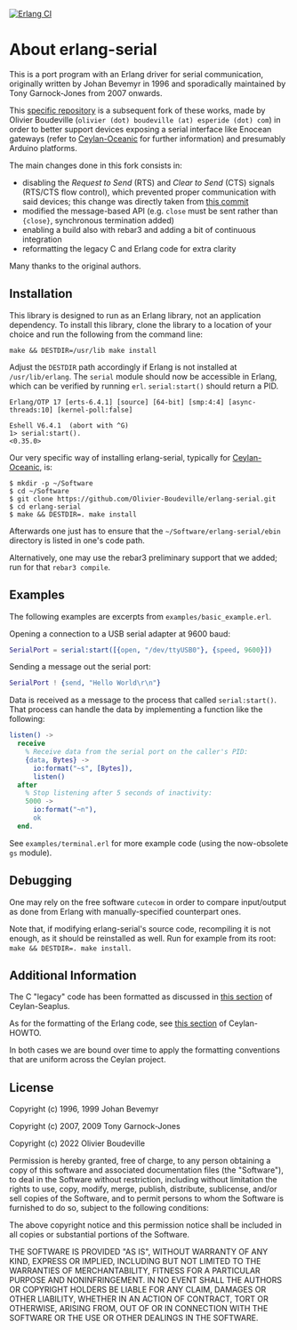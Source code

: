 [![Erlang CI](https://github.com/Olivier-Boudeville/erlang-serial/actions/workflows/erlang-ci.yml/badge.svg?event=push)](https://github.com/Olivier-Boudeville/erlang-serial/actions/workflows/erlang-ci.yml)

# About erlang-serial

This is a port program with an Erlang driver for serial communication, originally written by Johan Bevemyr in 1996 and sporadically maintained by Tony Garnock-Jones from 2007 onwards.

This [specific repository](https://github.com/Olivier-Boudeville/erlang-serial) is a subsequent fork of these works, made by Olivier Boudeville (`olivier (dot) boudeville (at) esperide (dot) com`) in order to better support devices exposing a serial interface like Enocean gateways (refer to [Ceylan-Oceanic](https://oceanic.esperide.org/index.html#software-prerequisites) for further information) and presumably Arduino platforms.

The main changes done in this fork consists in:
- disabling the *Request to Send* (RTS) and *Clear to Send* (CTS) signals (RTS/CTS flow control), which prevented proper communication with said devices; this change was directly taken from [this commit](https://github.com/knewter/erlang-serial/commit/fb24371ed5d143836cc8eeab1e0680e03c1a0041)
- modified the message-based API (e.g. ``close`` must be sent rather than ``{close}``, synchronous termination added)
- enabling a build also with rebar3 and adding a bit of continuous integration
- reformatting the legacy C and Erlang code for extra clarity

Many thanks to the original authors.


## Installation

This library is designed to run as an Erlang library, not an application dependency. To install this library, clone the library to a location of your choice and run the following from the command line:

```text
make && DESTDIR=/usr/lib make install
```

Adjust the `DESTDIR` path accordingly if Erlang is not installed at
`/usr/lib/erlang`. The `serial` module should now be accessible in Erlang, which
can be verified by running `erl`. `serial:start()` should return a PID.

```text
Erlang/OTP 17 [erts-6.4.1] [source] [64-bit] [smp:4:4] [async-threads:10] [kernel-poll:false]

Eshell V6.4.1  (abort with ^G)
1> serial:start().
<0.35.0>
```

Our very specific way of installing erlang-serial, typically for [Ceylan-Oceanic](https://oceanic.esperide.org), is:

```text
$ mkdir -p ~/Software
$ cd ~/Software
$ git clone https://github.com/Olivier-Boudeville/erlang-serial.git
$ cd erlang-serial
$ make && DESTDIR=. make install
```

Afterwards one just has to ensure that the ``~/Software/erlang-serial/ebin`` directory is listed in one's code path.


Alternatively, one may use the rebar3 preliminary support that we added; run for that ``rebar3 compile``.


## Examples

The following examples are excerpts from `examples/basic_example.erl`.

Opening a connection to a USB serial adapter at 9600 baud:

```erlang
SerialPort = serial:start([{open, "/dev/ttyUSB0"}, {speed, 9600}])
```

Sending a message out the serial port:

```erlang
SerialPort ! {send, "Hello World\r\n"}
```

Data is received as a message to the process that called `serial:start()`. That process can handle the data by implementing a function like the following:

```erlang
listen() ->
  receive
	% Receive data from the serial port on the caller's PID:
	{data, Bytes} ->
	  io:format("~s", [Bytes]),
	  listen()
  after
	% Stop listening after 5 seconds of inactivity:
	5000 ->
	  io:format("~n"),
	  ok
  end.
```

See `examples/terminal.erl` for more example code (using the now-obsolete `gs` module).


## Debugging

One may rely on the free software ``cutecom`` in order to compare input/output as done from Erlang with manually-specified counterpart ones.

Note that, if modifying erlang-serial's source code, recompiling it is not enough, as it should be reinstalled as well. Run for example from its root: ``make && DESTDIR=. make install``.


## Additional Information

The C "legacy" code has been formatted as discussed in [this section](https://seaplus.esperide.org/#c-c-code-formatting) of Ceylan-Seaplus.

As for the formatting of the Erlang code, see [this section](https://howtos.esperide.org/Erlang.html#formatting-erlang-code) of Ceylan-HOWTO.

In both cases we are bound over time to apply the formatting conventions that are uniform across the Ceylan project.


## License

Copyright (c) 1996, 1999 Johan Bevemyr

Copyright (c) 2007, 2009 Tony Garnock-Jones

Copyright (c) 2022       Olivier Boudeville

Permission is hereby granted, free of charge, to any person obtaining a copy
of this software and associated documentation files (the "Software"), to deal
in the Software without restriction, including without limitation the rights
to use, copy, modify, merge, publish, distribute, sublicense, and/or sell
copies of the Software, and to permit persons to whom the Software is
furnished to do so, subject to the following conditions:

The above copyright notice and this permission notice shall be included in
all copies or substantial portions of the Software.

THE SOFTWARE IS PROVIDED "AS IS", WITHOUT WARRANTY OF ANY KIND, EXPRESS OR
IMPLIED, INCLUDING BUT NOT LIMITED TO THE WARRANTIES OF MERCHANTABILITY,
FITNESS FOR A PARTICULAR PURPOSE AND NONINFRINGEMENT. IN NO EVENT SHALL THE
AUTHORS OR COPYRIGHT HOLDERS BE LIABLE FOR ANY CLAIM, DAMAGES OR OTHER
LIABILITY, WHETHER IN AN ACTION OF CONTRACT, TORT OR OTHERWISE, ARISING FROM,
OUT OF OR IN CONNECTION WITH THE SOFTWARE OR THE USE OR OTHER DEALINGS IN
THE SOFTWARE.
